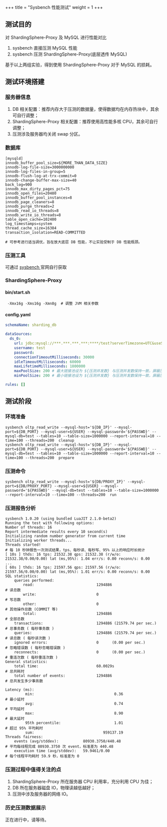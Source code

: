 +++
title = "Sysbench 性能测试"
weight = 1
+++

## 测试目的

对 ShardingSphere-Proxy 及 MySQL 进行性能对比
1. sysbench 直接压测 MySQL 性能
2. sysbench 压测 ShardingSphere-Proxy(底层透传 MySQL)

基于以上两组实验，得到使用 ShardingSphere-Proxy 对于 MySQL 的损耗。

## 测试环境搭建

### 服务器信息

1. DB 相关配置：推荐内存大于压测的数据量，使得数据均在内存热块中，其余可自行调整；
2. ShardingSphere-Proxy 相关配置：推荐使用高性能多核 CPU，其余可自行调整；
3. 压测涉及服务器均关闭 swap 分区。

### 数据库

```shell
[mysqld]
innodb_buffer_pool_size=${MORE_THAN_DATA_SIZE}
innodb-log-file-size=3000000000
innodb-log-files-in-group=5
innodb-flush-log-at-trx-commit=0
innodb-change-buffer-max-size=40
back_log=900
innodb_max_dirty_pages_pct=75
innodb_open_files=20480
innodb_buffer_pool_instances=8
innodb_page_cleaners=8
innodb_purge_threads=2
innodb_read_io_threads=8
innodb_write_io_threads=8
table_open_cache=102400
log_timestamps=system
thread_cache_size=16384
transaction_isolation=READ-COMMITTED

# 可参考进行适当调优，旨在放大底层 DB 性能，不让实验受制于 DB 性能瓶颈。

```

### 压测工具

可通过 [ sysbench ](https://github.com/akopytov/sysbench) 官网自行获取

### ShardingSphere-Proxy

#### bin/start.sh

```shell
 -Xmx16g -Xms16g -Xmn8g  # 调整 JVM 相关参数
```

#### config.yaml

```yaml
schemaName: sharding_db

dataSources:
  ds_0:
    url: jdbc:mysql://***.***.***.***:****/test?serverTimezone=UTC&useSSL=false # 参数可适当调整
    username: test
    password: 
    connectionTimeoutMilliseconds: 30000
    idleTimeoutMilliseconds: 60000
    maxLifetimeMilliseconds: 1800000
    maxPoolSize: 200 # 最大链接池设为 ${压测并发数} 与压测并发数保持一致，屏蔽压测过程中额外的链接带来的影响
    minPoolSize: 200 # 最小链接池设为 ${压测并发数} 与压测并发数保持一致，屏蔽压测过程中初始化链接带来的影响 

rules: []

```

## 测试阶段

### 环境准备

```shell
sysbench oltp_read_write --mysql-host='${DB_IP}' --mysql-port=${DB_PORT} --mysql-user=${USER} --mysql-password='${PASSWD}' --mysql-db=test --tables=10 --table-size=1000000 --report-interval=10 --time=100 --threads=200  cleanup
sysbench oltp_read_write --mysql-host='${DB_IP}' --mysql-port=${DB_PORT} --mysql-user=${USER} --mysql-password='${PASSWD}' --mysql-db=test --tables=10 --table-size=1000000 --report-interval=10 --time=100 --threads=200  prepare
```

### 压测命令

```shell
sysbench oltp_read_write --mysql-host='${DB/PROXY_IP}' --mysql-port=${DB/PROXY_PORT} --mysql-user=${USER} --mysql-password='${PASSWD}' --mysql-db=test --tables=10 --table-size=1000000 --report-interval=10 --time=100 --threads=200  run
```

### 压测报告分析

```shell
sysbench 1.0.20 (using bundled LuaJIT 2.1.0-beta2)
Running the test with following options:
Number of threads: 16
Report intermediate results every 10 second(s)
Initializing random number generator from current time
Initializing worker threads...
Threads started!
# 每 10 秒钟报告一次测试结果，tps、每秒读、每秒写、95% 以上的响应时长统计
[ 10s ] thds: 16 tps: 21532.38 qps: 21532.38 (r/w/o: 21532.38/0.00/0.00) lat (ms,95%): 1.04 err/s: 0.00 reconn/s: 0.00
...
[ 60s ] thds: 16 tps: 21597.56 qps: 21597.56 (r/w/o: 21597.56/0.00/0.00) lat (ms,95%): 1.01 err/s: 0.00 reconn/s: 0.00
SQL statistics:
    queries performed:
        read:                            1294886                        # 读总数
        write:                           0                              # 写总数
        other:                           0                              # 其他操作总数 (COMMIT 等)
        total:                           1294886                        # 全部总数
    transactions:                        1294886 (21579.74 per sec.)    # 总事务数 ( 每秒事务数 )
    queries:                             1294886 (21579.74 per sec.)    # 读总数 ( 每秒读次数 )
    ignored errors:                      0      (0.00 per sec.)         # 忽略错误数 ( 每秒忽略错误数 )
    reconnects:                          0      (0.00 per sec.)         # 重连次数 ( 每秒重连次数 )
General statistics:
    total time:                          60.0029s                       # 总共耗时
    total number of events:              1294886                        # 总共发生多少事务数

Latency (ms):
         min:                                    0.36                   # 最小延时 
         avg:                                    0.74                   # 平均延时
         max:                                    8.90                   # 最大延时
         95th percentile:                        1.01                   # 超过 95% 平均耗时
         sum:                               959137.19 
Threads fairness:
    events (avg/stddev):           80930.3750/440.48                    # 平均每线程完成 80930.3750 次 event，标准差为 440.48
    execution time (avg/stddev):   59.9461/0.00                         # 每个线程平均耗时 59.9 秒，标准差为 0

```

### 压测过程中值得关注的点

1. ShardingSphere-Proxy 所在服务器 CPU 利用率，充分利用 CPU 为佳；
2. DB 所在服务器磁盘 IO，物理读越低越好；
3. 压测中涉及服务器的网络 IO。


### 历史压测数据展示

正在进行中，请等待。
<!--
[Benchmark 性能平台](https://shardingsphere.apache.org/benchmark/#/overview)是数据以天粒度展示
-->
